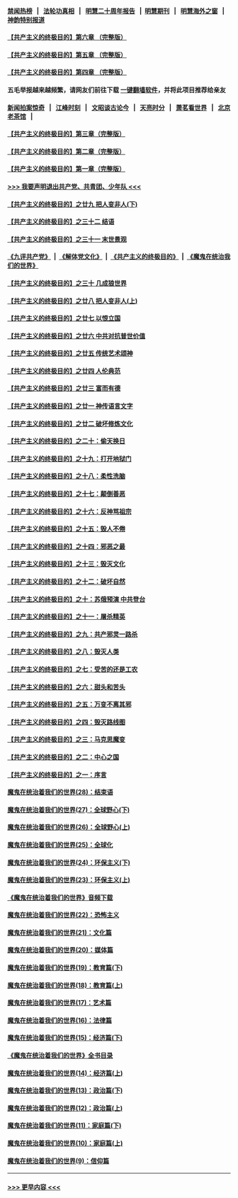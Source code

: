 #### [禁闻热榜](热点新闻.md?=0)  &nbsp;&nbsp;|&nbsp;&nbsp; [法轮功真相](https://github.com/gfw-breaker/truth/blob/master/README.md?=0) &nbsp;&nbsp;|&nbsp;&nbsp; [明慧二十周年报告](https://github.com/gfw-breaker/mh-reports/blob/master/README.md?=0) &nbsp;&nbsp;|&nbsp;&nbsp;[明慧期刊](https://github.com/gfw-breaker/mh-qikan) &nbsp;&nbsp;|&nbsp;&nbsp; [明慧海外之窗](https://github.com/gfw-breaker/mh-news/blob/master/README.md?=0) &nbsp;&nbsp;|&nbsp;&nbsp; [神韵特别报道](https://github.com/gfw-breaker/mh-news/blob/master/shenyun.md?=0)
#### [【共产主义的终极目的】第六章 （完整版）](../pages/nsc422/n11428913.md?t=02292031) 
#### [【共产主义的终极目的】第五章 （完整版）](../pages/nsc422/n11428912.md?t=02292031) 
#### [【共产主义的终极目的】第四章 （完整版）](../pages/nsc422/n11428907.md?t=02292031) 
#### 五毛举报越来越频繁，请网友们前往下载 [一键翻墙软件](https://github.com/gfw-breaker/ssr-accounts)，并将此项目推荐给亲友
#### [新闻拍案惊奇](https://github.com/gfw-breaker/banned-news/blob/master/pages/link4.md) &nbsp;&nbsp;|&nbsp;&nbsp; [江峰时刻](https://github.com/gfw-breaker/banned-news/blob/master/pages/link4.md) &nbsp;&nbsp;|&nbsp;&nbsp; [文昭谈古论今](https://github.com/gfw-breaker/banned-news/blob/master/pages/link4.md) &nbsp;&nbsp;|&nbsp;&nbsp; [天亮时分](https://github.com/gfw-breaker/banned-news/blob/master/pages/link4.md) &nbsp;&nbsp;|&nbsp;&nbsp; [萧茗看世界](https://github.com/gfw-breaker/banned-news/blob/master/pages/link4.md) &nbsp;&nbsp;|&nbsp;&nbsp; [北京老茶馆](https://github.com/gfw-breaker/banned-news/blob/master/pages/link4.md) &nbsp;&nbsp;|&nbsp;&nbsp; 
#### [【共产主义的终极目的】第三章（完整版）](../pages/nsc422/n11428848.md?t=02292031) 
#### [【共产主义的终极目的】第二章（完整版）](../pages/nsc422/n11428831.md?t=02292031) 
#### [【共产主义的终极目的】第一章（完整版）](../pages/nsc422/n11417651.md?t=02292031) 
#### [>>> 我要声明退出共产党、共青团、少年队 <<<](https://github.com/begood0513/goodnews/blob/master/quit/letter.md) 
#### [【共产主义的终极目的】之廿九 把人变非人(下)](../pages/nsc422/n11344140.md?t=02292031) 
#### [【共产主义的终极目的】之三十二 结语](../pages/nsc422/n11360535.md?t=02292031) 
#### [【共产主义的终极目的】之三十一 末世景观](../pages/nsc422/n11351129.md?t=02292031) 
#### [《九评共产党》](https://github.com/begood0513/9ping.md/blob/master/README.md) &nbsp;|&nbsp; [《解体党文化》](../../../../jtdwh.md/blob/master/README.md)  &nbsp;|&nbsp; [《共产主义的终极目的》](../../../../gczydzjmd.md/blob/master/README.md) &nbsp;|&nbsp; [《魔鬼在统治我们的世界》](../../../../mgztzwmdsj.md/blob/master/README.md) 
#### [【共产主义的终极目的】之三十 几成狼世界](../pages/nsc422/n11348280.md?t=02292031) 
#### [【共产主义的终极目的】之廿八 把人变非人(上)](../pages/nsc422/n11340492.md?t=02292031) 
#### [【共产主义的终极目的】之廿七 以恨立国](../pages/nsc422/n11336944.md?t=02292031) 
#### [【共产主义的终极目的】之廿六 中共对抗普世价值](../pages/nsc422/n11324785.md?t=02292031) 
#### [【共产主义的终极目的】之廿五 传统艺术颂神](../pages/nsc422/n11296396.md?t=02292031) 
#### [【共产主义的终极目的】之廿四 人伦典范](../pages/nsc422/n11296397.md?t=02292031) 
#### [【共产主义的终极目的】之廿三 富而有德](../pages/nsc422/n11283598.md?t=02292031) 
#### [【共产主义的终极目的】之廿一 神传语言文字](../pages/nsc422/n11263265.md?t=02292031) 
#### [【共产主义的终极目的】之廿二 破坏修炼文化](../pages/nsc422/n11245728.md?t=02292031) 
#### [【共产主义的终极目的】之二十：偷天换日](../pages/nsc422/n11238846.md?t=02292031) 
#### [【共产主义的终极目的】之十九：打开地狱门](../pages/nsc422/n11206376.md?t=02292031) 
#### [【共产主义的终极目的】之十八：柔性洗脑](../pages/nsc422/n11199994.md?t=02292031) 
#### [【共产主义的终极目的】之十七：颠倒善恶](../pages/nsc422/n11179782.md?t=02292031) 
#### [【共产主义的终极目的】之十六：反神骂祖宗](../pages/nsc422/n11166798.md?t=02292031) 
#### [【共产主义的终极目的】之十五：毁人不倦](../pages/nsc422/n11166792.md?t=02292031) 
#### [【共产主义的终极目的】之十四：邪恶之最](../pages/nsc422/n11150249.md?t=02292031) 
#### [【共产主义的终极目的】之十三：毁灭文化](../pages/nsc422/n11135227.md?t=02292031) 
#### [【共产主义的终极目的】之十二：破坏自然](../pages/nsc422/n11135214.md?t=02292031) 
#### [【共产主义的终极目的】之十：苏俄预演 中共登台](../pages/nsc422/n11118424.md?t=02292031) 
#### [【共产主义的终极目的】之十一：屠杀精英](../pages/nsc422/n11118442.md?t=02292031) 
#### [【共产主义的终极目的】之九：共产邪灵一路杀](../pages/nsc422/n11114139.md?t=02292031) 
#### [【共产主义的终极目的】之八：毁灭人类](../pages/nsc422/n11108503.md?t=02292031) 
#### [【共产主义的终极目的】之七：受苦的还是工农](../pages/nsc422/n11101809.md?t=02292031) 
#### [【共产主义的终极目的】之六：甜头和苦头](../pages/nsc422/n11096971.md?t=02292031) 
#### [【共产主义的终极目的】之五：万变不离其邪](../pages/nsc422/n11091285.md?t=02292031) 
#### [【共产主义的终极目的】之四：毁灭路线图](../pages/nsc422/n11086284.md?t=02292031) 
#### [【共产主义的终极目的】之三：马克思魔变](../pages/nsc422/n11061941.md?t=02292031) 
#### [【共产主义的终极目的】之二：中心之国](../pages/nsc422/n11047728.md?t=02292031) 
#### [【共产主义的终极目的】之一：序言](../pages/nsc422/n11086077.md?t=02292031) 
#### [魔鬼在统治着我们的世界(28)：结束语](../pages/nsc422/n10936246.md?t=02292031) 
#### [魔鬼在统治着我们的世界(27)：全球野心(下)](../pages/nsc422/n10928319.md?t=02292031) 
#### [魔鬼在统治着我们的世界(26)：全球野心(上)](../pages/nsc422/n10900318.md?t=02292031) 
#### [魔鬼在统治着我们的世界(25)：全球化](../pages/nsc422/n10788205.md?t=02292031) 
#### [魔鬼在统治着我们的世界(24)：环保主义(下)](../pages/nsc422/n10695307.md?t=02292031) 
#### [魔鬼在统治着我们的世界(23)：环保主义(上)](../pages/nsc422/n10688613.md?t=02292031) 
#### [《魔鬼在统治着我们的世界》音频下载](../pages/nsc422/n10635553.md?t=02292031) 
#### [魔鬼在统治着我们的世界(22)：恐怖主义](../pages/nsc422/n10614727.md?t=02292031) 
#### [魔鬼在统治着我们的世界(21)：文化篇](../pages/nsc422/n10597706.md?t=02292031) 
#### [魔鬼在统治着我们的世界(20)：媒体篇](../pages/nsc422/n10586579.md?t=02292031) 
#### [魔鬼在统治着我们的世界(19)：教育篇(下)](../pages/nsc422/n10564808.md?t=02292031) 
#### [魔鬼在统治着我们的世界(18)：教育篇(上)](../pages/nsc422/n10526970.md?t=02292031) 
#### [魔鬼在统治着我们的世界(17)：艺术篇](../pages/nsc422/n10499093.md?t=02292031) 
#### [魔鬼在统治着我们的世界(16)：法律篇](../pages/nsc422/n10485969.md?t=02292031) 
#### [魔鬼在统治着我们的世界(15)：经济篇(下)](../pages/nsc422/n10469975.md?t=02292031) 
#### [《魔鬼在统治着我们的世界》全书目录](../pages/nsc422/n10464261.md?t=02292031) 
#### [魔鬼在统治着我们的世界(14)：经济篇(上)](../pages/nsc422/n10457370.md?t=02292031) 
#### [魔鬼在统治着我们的世界(13)：政治篇(下)](../pages/nsc422/n10448270.md?t=02292031) 
#### [魔鬼在统治着我们的世界(12)：政治篇(上)](../pages/nsc422/n10444576.md?t=02292031) 
#### [魔鬼在统治着我们的世界(11)：家庭篇(下)](../pages/nsc422/n10440961.md?t=02292031) 
#### [魔鬼在统治着我们的世界(10)：家庭篇(上)](../pages/nsc422/n10435448.md?t=02292031) 
#### [魔鬼在统治着我们的世界(9)：信仰篇](../pages/nsc422/n10432159.md?t=02292031) 

----
#### [ >>> 更早内容 <<< ](../indexes/nsc422-earlier.md)
